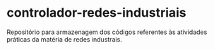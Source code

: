 # controlador-redes-industriais
Repositório para armazenagem dos códigos referentes às atividades práticas da matéria de redes industrais.

